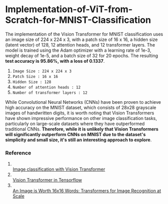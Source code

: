 # Implementation-of-ViT-from-Scratch-for-MNIST-Classification
The implementation of the Vision Transformer for MNIST classification uses an image size of 224 x 224 x 3, with a patch size of 16 x 16, a hidden size (latent vector) of 128, 12 attention heads, and 12 transformer layers. The model is trained using the Adam optimizer with a learning rate of 1e-3, weight decay of 1e-5, and a batch size of 32 for 20 epochs. The resulting **test accuracy is 95.86%, with a loss of 0.1337**. </br>

1. `Image Size : 224 x 224 x 3`
2. `Patch Size : 16 x 16`
3. `Hidden Size : 128`
4. `Number of attention heads : 12`
5. `Number of transformer layers : 12`

While Convolutional Neural Networks (CNNs) have been proven to achieve high accuracy on the MNIST dataset, which consists of 28x28 grayscale images of handwritten digits, it is worth noting that Vision Transformers have shown impressive performance on other image classification tasks, particularly on large-scale datasets where they have outperformed traditional CNNs. **Therefore, while it is unlikely that Vision Transformers will significantly outperform CNNs on MNIST due to the dataset's simplicity and small size, it's still an interesting approach to explore**.

### Reference
1. </br> [Image classification with Vision Transformer]( https://keras.io/examples/vision/image_classification_with_vision_transformer/) </br>
2. </br> [Vision Transformer in Tensorflow](https://dzlab.github.io/notebooks/tensorflow/vision/classification/2021/10/01/vision_transformer.html) </br>
3. </br> [An Image is Worth 16x16 Words: Transformers for Image Recognition at Scale](https://arxiv.org/abs/2010.11929) </br>

